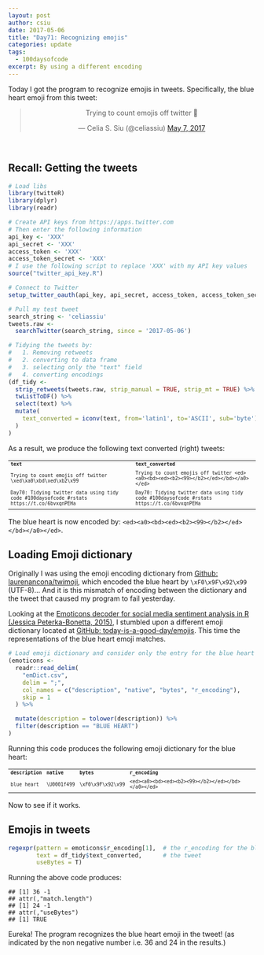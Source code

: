 ```yaml
---
layout: post
author: csiu
date: 2017-05-06
title: "Day71: Recognizing emojis"
categories: update
tags:
  - 100daysofcode
excerpt: By using a different encoding
---
```

<style>
table th, table td {
  padding-bottom: 0.6em;
}
tbody {
  font-family: Menlo, Monaco, Consolas, monospace; font-size:0.6em; padding-bottom: 1em;
}
</style>

Today I got the program to recognize emojis in tweets. Specifically, the blue heart emoji from this tweet:

<center>
<blockquote class="twitter-tweet" data-lang="en"><p lang="en" dir="ltr">Trying to count emojis off twitter 💙</p>&mdash; Celia S. Siu (@celiassiu) <a href="https://twitter.com/celiassiu/status/861103717419892737">May 7, 2017</a></blockquote> <script async src="//platform.twitter.com/widgets.js" charset="utf-8"></script>
</center>

<br>

## Recall: Getting the tweets

```r
# Load libs
library(twitteR)
library(dplyr)
library(readr)

# Create API keys from https://apps.twitter.com
# Then enter the following information
api_key <- 'XXX'
api_secret <- 'XXX'
access_token <- 'XXX'
access_token_secret <- 'XXX'
# I use the following script to replace 'XXX' with my API key values
source("twitter_api_key.R")

# Connect to Twitter
setup_twitter_oauth(api_key, api_secret, access_token, access_token_secret)
```

```r
# Pull my test tweet
search_string <- 'celiassiu'
tweets.raw <-
  searchTwitter(search_string, since = '2017-05-06')
```

```r
# Tidying the tweets by:
#   1. Removing retweets
#   2. converting to data frame
#   3. selecting only the "text" field
#   4. converting encodings
(df_tidy <-
  strip_retweets(tweets.raw, strip_manual = TRUE, strip_mt = TRUE) %>%
  twListToDF() %>%
  select(text) %>%
  mutate(
    text_converted = iconv(text, from='latin1', to='ASCII', sub='byte')
  )
)
```

As a result, we produce the following text converted (right) tweets:

<table>
  <tbody>
    <tr style="font-weight: bold;">
      <td>text</td>
      <td>text_converted</td>
    </tr>
    <tr>
      <td>Trying to count emojis off twitter \xed\xa0\xbd\xed\xb2\x99</td>
      <td>Trying to count emojis off twitter &lt;ed&gt;&lt;a0&gt;&lt;bd&gt;&lt;ed&gt;&lt;b2&gt;&lt;99&gt;&lt;/b2&gt;&lt;/ed&gt;&lt;/bd&gt;&lt;/a0&gt;&lt;/ed&gt;</td>
    </tr>
    <tr>
      <td>Day70: Tidying twitter data using tidy code #100daysofcode #rstats https://t.co/6bvxqnPEHa</td>
      <td>Day70: Tidying twitter data using tidy code #100daysofcode #rstats https://t.co/6bvxqnPEHa</td>
    </tr>
  </tbody>
</table>

The blue heart is now encoded by: `<ed><a0><bd><ed><b2><99></b2></ed></bd></a0></ed>`.

## Loading Emoji dictionary

Originally I was using the emoji encoding dictionary from [Github: laurenancona/twimoji](https://github.com/laurenancona/twimoji/blob/master/twitterEmojiProject/emoticon_conversion_noGraphic.csv), which encoded the blue heart by `\xF0\x9F\x92\x99` (UTF-8)... And it is this mismatch of encoding between the dictionary and the tweet that caused my program to fail yesterday.

Looking at the [Emoticons decoder for social media sentiment analysis in R (Jessica Peterka-Bonetta, 2015)](https://www.r-bloggers.com/emoticons-decoder-for-social-media-sentiment-analysis-in-r/), I stumbled upon a different emoji dictionary located at [GitHub: today-is-a-good-day/emojis](https://github.com/today-is-a-good-day/emojis/blob/master/emDict.csv). This time the representations of the blue heart emoji matches.

```r
# Load emoji dictionary and consider only the entry for the blue heart
(emoticons <-
  readr::read_delim(
    "emDict.csv",
    delim = ";",
    col_names = c("description", "native", "bytes", "r_encoding"),
    skip = 1
  ) %>%

  mutate(description = tolower(description)) %>%
  filter(description == "BLUE HEART")
)
```

Running this code produces the following emoji dictionary for the blue heart:

<table>
  <tbody>
    <tr style="font-weight: bold">
      <td>description</td>
      <td>native</td>
      <td>bytes</td>
      <td>r_encoding</td>
    </tr>
    <tr>
      <td>blue heart</td>
      <td>\U0001f499</td>
      <td>\xF0\x9F\x92\x99</td>
      <td>&lt;ed&gt;&lt;a0&gt;&lt;bd&gt;&lt;ed&gt;&lt;b2&gt;&lt;99&gt;&lt;/b2&gt;&lt;/ed&gt;&lt;/bd&gt;&lt;/a0&gt;&lt;/ed&gt;</td>
    </tr>
  </tbody>
</table>

Now to see if it works.

## Emojis in tweets

```r
regexpr(pattern = emoticons$r_encoding[1],  # the r_encoding for the blue heart
        text = df_tidy$text_converted,      # the tweet
        useBytes = T)
```

Running the above code produces:

```
## [1] 36 -1
## attr(,"match.length")
## [1] 24 -1
## attr(,"useBytes")
## [1] TRUE
```

Eureka! The program recognizes the blue heart emoji in the tweet! (as indicated by the non negative number i.e. 36 and 24 in the results.)
